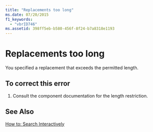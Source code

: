 ```yaml
---
title: "Replacements too long"
ms.date: 07/20/2015
f1_keywords: 
  - "vbrID746"
ms.assetid: 398ff5eb-b580-456f-8f24-b7a8318e1193
---
```

# Replacements too long
You specified a replacement that exceeds the permitted length.  
  
## To correct this error  
  
1.  Consult the component documentation for the length restriction.  
  
## See Also  
 [How to: Search Interactively](https://msdn.microsoft.com/library/e9fdbfab-bd59-401a-92d3-7ce1652b243c)
